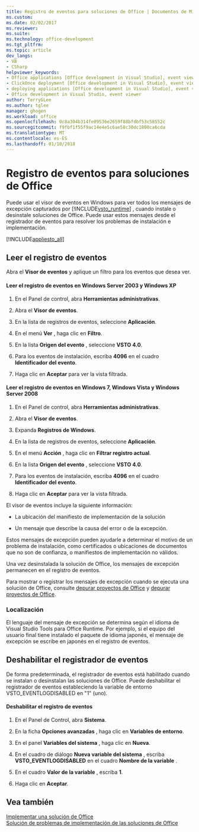 ```yaml
---
title: Registro de eventos para soluciones de Office | Documentos de Microsoft
ms.custom: 
ms.date: 02/02/2017
ms.reviewer: 
ms.suite: 
ms.technology: office-development
ms.tgt_pltfrm: 
ms.topic: article
dev_langs:
- VB
- CSharp
helpviewer_keywords:
- Office applications [Office development in Visual Studio], event viewer
- ClickOnce deployment [Office development in Visual Studio], event viewer
- deploying applications [Office development in Visual Studio], event viewer
- Office development in Visual Studio, event viewer
author: TerryGLee
ms.author: tglee
manager: ghogen
ms.workload: office
ms.openlocfilehash: 0c8a304b314fe09536e2659f88bfdbf53c58552c
ms.sourcegitcommit: f9fbf1f55f9ac14e4e5c6ae58c30dc1800ca6cda
ms.translationtype: MT
ms.contentlocale: es-ES
ms.lasthandoff: 01/10/2018
---
```

# <a name="event-logging-for-office-solutions"></a>Registro de eventos para soluciones de Office
  Puede usar el visor de eventos en Windows para ver todos los mensajes de excepción capturados por [!INCLUDE[vsto_runtime](../vsto/includes/vsto-runtime-md.md)] , cuando instale o desinstale soluciones de Office. Puede usar estos mensajes desde el registrador de eventos para resolver los problemas de instalación e implementación.  
  
 [!INCLUDE[appliesto_all](../vsto/includes/appliesto-all-md.md)]  
  
## <a name="reading-the-event-log"></a>Leer el registro de eventos  
 Abra el **Visor de eventos** y aplique un filtro para los eventos que desea ver.  
  
#### <a name="to-read-the-event-log-in-windows-server-2003-and-windows-xp"></a>Leer el registro de eventos en Windows Server 2003 y Windows XP  
  
1.  En el Panel de control, abra **Herramientas administrativas**.  
  
2.  Abra el **Visor de eventos**.  
  
3.  En la lista de registros de eventos, seleccione **Aplicación**.  
  
4.  En el menú **Ver** , haga clic en **Filtro**.  
  
5.  En la lista **Origen del evento** , seleccione **VSTO 4.0**.  
  
6.  Para los eventos de instalación, escriba **4096** en el cuadro **Identificador del evento**.  
  
7.  Haga clic en **Aceptar** para ver la vista filtrada.  
  
#### <a name="to-read-the-event-log-in-windows-7-windows-vista-and-windows-server-2008"></a>Leer el registro de eventos en Windows 7, Windows Vista y Windows Server 2008  
  
1.  En el Panel de control, abra **Herramientas administrativas**.  
  
2.  Abra el **Visor de eventos**.  
  
3.  Expanda **Registros de Windows**.  
  
4.  En la lista de registros de eventos, seleccione **Aplicación**.  
  
5.  En el menú **Acción** , haga clic en **Filtrar registro actual**.  
  
6.  En la lista **Origen del evento** , seleccione **VSTO 4.0**.  
  
7.  Para los eventos de instalación, escriba **4096** en el cuadro **Identificador del evento**.  
  
8.  Haga clic en **Aceptar** para ver la vista filtrada.  
  
 El visor de eventos incluye la siguiente información:  
  
-   La ubicación del manifiesto de implementación de la solución  
  
-   Un mensaje que describe la causa del error o de la excepción.  
  
 Estos mensajes de excepción pueden ayudarle a determinar el motivo de un problema de instalación, como certificados o ubicaciones de documentos que no son de confianza, o manifiestos de implementación no válidos.  
  
 Una vez desinstalada la solución de Office, los mensajes de excepción permanecen en el registro de eventos.  
  
 Para mostrar o registrar los mensajes de excepción cuando se ejecuta una solución de Office, consulte [depurar proyectos de Office](../vsto/debugging-office-projects.md) y [depurar proyectos de Office](../vsto/debugging-office-projects.md).  
  
### <a name="localization"></a>Localización  
 El lenguaje del mensaje de excepción se determina según el idioma de Visual Studio Tools para Office Runtime. Por ejemplo, si el equipo del usuario final tiene instalado el paquete de idioma japonés, el mensaje de excepción se escribe en japonés en el registro de eventos.  
  
## <a name="disabling-the-event-logger"></a>Deshabilitar el registrador de eventos  
 De forma predeterminada, el registrador de eventos está habilitado cuando se instalan o desinstalan las soluciones de Office. Puede deshabilitar el registrador de eventos estableciendo la variable de entorno VSTO_EVENTLOGDISABLED en "1" (uno).  
  
#### <a name="to-disable-the-event-log"></a>Deshabilitar el registro de eventos  
  
1.  En el Panel de Control, abra **Sistema**.  
  
2.  En la ficha **Opciones avanzadas** , haga clic en **Variables de entorno**.  
  
3.  En el panel **Variables del sistema** , haga clic en **Nueva**.  
  
4.  En el cuadro de diálogo **Nueva variable del sistema** , escriba **VSTO_EVENTLOGDISABLED** en el cuadro **Nombre de la variable** .  
  
5.  En el cuadro **Valor de la variable** , escriba **1**.  
  
6.  Haga clic en **Aceptar**.  
  
## <a name="see-also"></a>Vea también  
 [Implementar una solución de Office](../vsto/deploying-an-office-solution.md)   
 [Solución de problemas de implementación de las soluciones de Office](../vsto/troubleshooting-office-solution-deployment.md)  
  
  